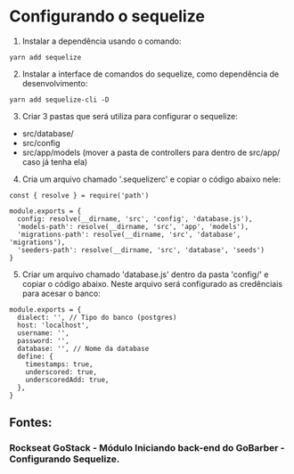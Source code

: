 # Configurando o sequelize

1. Instalar a dependência usando o comando:
```
yarn add sequelize
```

2. Instalar a interface de comandos do sequelize, como dependência de desenvolvimento:
```
yarn add sequelize-cli -D
``` 
3. Criar 3 pastas que será utiliza para configurar o sequelize:
- src/database/
- src/config
- src/app/models (mover a pasta de controllers para dentro de src/app/ caso já tenha ela)

4. Cria um arquivo chamado '.sequelizerc' e copiar o código abaixo nele:
```
const { resolve } = require('path')

module.exports = {
  config: resolve(__dirname, 'src', 'config', 'database.js'),
  'models-path': resolve(__dirname, 'src', 'app', 'models'),
  'migrations-path': resolve(__dirname, 'src', 'database', 'migrations'),
  'seeders-path': resolve(__dirname, 'src', 'database', 'seeds')
}
```

5. Criar um arquivo chamado 'database.js' dentro da pasta 'config/' e copiar o código abaixo. Neste arquivo será configurado as credênciais para acesar o banco:
``` 
module.exports = {
  dialect: '', // Tipo do banco (postgres)
  host: 'localhost',
  username: '',
  password: '',
  database: '', // Nome da database
  define: {
    timestamps: true,
    underscored: true,
    underscoredAdd: true,
  },
}
```

## Fontes: 
### Rockseat GoStack - Módulo Iniciando back-end do GoBarber - Configurando Sequelize. 